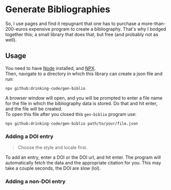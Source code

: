 # Generate Bibliographies

So, I use pages and find it repugnant that one has to purchase a more-than-200-euros expensive program to create a
bibliography. That's why I bodged together this; a small library that does that, but free (and probably not as well).

## Usage

You need to have [Node](https://nodejs.org) installed, and [NPX](https://npmjs.com/npx).  
Then, navigate to a directory in which this library can create a json file and run:

```shell
npx github:drinking-code/gen-biblio
```

A browser window will open, and you will be prompted to enter a file name for the file in which the bibliography data is
stored. Do that and hit enter, and the file will be created.  
To open this file after you closed this `gen-biblio` program use:

```shell
npx github:drinking-code/gen-biblio path/to/your/file.json
```

### Adding a DOI entry

> Choose the style and locale first.

To add an entry, enter a DOI or the DOI url, and hit enter. The program will automatically fetch the data and the
appropriate citation for you. This may take a couple seconds, the DOI are slow (lol).

### Adding a non-DOI entry
